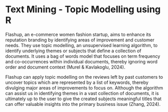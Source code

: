 # Text Mining - Topic Modelling using R
Flashup, an e-commerce women fashion startup, aims to enhance its reputation branding by identifying areas of improvement and customer needs. They use topic modelling, an unsupervised learning algorithm, to identify underlying themes or subjects that define a collection of documents. It uses a bag of words model that focuses on term frequency and co-occurrences within individual documents, thereby ignoring word order and document context (Murel & Kavlakoglu, 2024). 


Flashup can apply topic modelling on the reviews left by past customers to uncover topics which are represented by a list of keywords, thereby divulging major areas of improvements to focus on. Although the algorithm can assist us in identifying themes in a vast collection of documents, it is ultimately up to the user to give the created subjects meaningful titles that can offer valuable insights into the primary business issue (Zhang, 2024).
